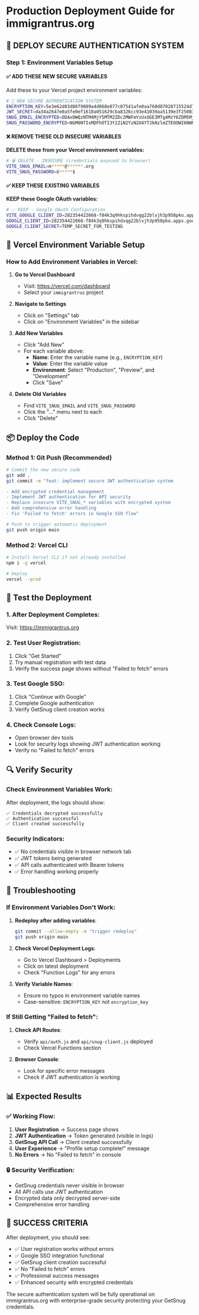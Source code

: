 # Production Deployment Guide for immigrantrus.org

## 🚀 DEPLOY SECURE AUTHENTICATION SYSTEM

### Step 1: Environment Variables Setup

#### ✅ ADD THESE NEW SECURE VARIABLES
Add these to your Vercel project environment variables:

```bash
# 🔐 NEW SECURE AUTHENTICATION SYSTEM
ENCRYPTION_KEY=5e3e62d03d86f9089a4d068e077c07541afe0aa760d07020715524d7943e009e
JWT_SECRET=da34a2647e0a5fe0ef1618a051629cba8326cc93e41039aa5139e3f250832f02ef024b395cd590b4b421a7692a7e2ef19954887be93b8992e1570e29cf5fdfac
SNUG_EMAIL_ENCRYPTED=ODAxOWQzNTM4MjY5MTM2ZDc2MWFmYzUxOGE3MTg4MzY6ZDM5MjRkY2RhNjAyNTY3NzkxNDJkYWJjOGE5ODdjOWU1NmZiNzcyMGJjNDQ2YTFjODM0MmYzZmFjZjk2ZGZlNg==
SNUG_PASSWORD_ENCRYPTED=NGM0NTIxMDFhOTI3Y2ZiN2YzN2U4YTJkNzlmZTE0OWI6NWNjZTU4N2MzNTQzOTdiMDk4NGNmMDYxZDU4NGUzNWY=
```

#### ❌ REMOVE THESE OLD INSECURE VARIABLES
**DELETE these from your Vercel environment variables:**

```bash
# 🗑️ DELETE - INSECURE (credentials exposed to browser)
VITE_SNUG_EMAIL=m*****@******.org
VITE_SNUG_PASSWORD=G*****$
```

#### ✅ KEEP THESE EXISTING VARIABLES
**KEEP these Google OAuth variables:**

```bash
# ✅ KEEP - Google OAuth Configuration
VITE_GOOGLE_CLIENT_ID=282354422668-f84k3q9hkspihdvqg22blvjh3p958pko.apps.googleusercontent.com
GOOGLE_CLIENT_ID=282354422668-f84k3q9hkspihdvqg22blvjh3p958pko.apps.googleusercontent.com
GOOGLE_CLIENT_SECRET=TEMP_SECRET_FOR_TESTING
```

## 🔧 Vercel Environment Variable Setup

### How to Add Environment Variables in Vercel:

1. **Go to Vercel Dashboard**
   - Visit: https://vercel.com/dashboard
   - Select your `immigrantrus` project

2. **Navigate to Settings**
   - Click on "Settings" tab
   - Click on "Environment Variables" in the sidebar

3. **Add New Variables**
   - Click "Add New"
   - For each variable above:
     - **Name**: Enter the variable name (e.g., `ENCRYPTION_KEY`)
     - **Value**: Enter the variable value
     - **Environment**: Select "Production", "Preview", and "Development"
     - Click "Save"

4. **Delete Old Variables**
   - Find `VITE_SNUG_EMAIL` and `VITE_SNUG_PASSWORD`
   - Click the "..." menu next to each
   - Click "Delete"

## 📦 Deploy the Code

### Method 1: Git Push (Recommended)
```bash
# Commit the new secure code
git add .
git commit -m "feat: implement secure JWT authentication system

- Add encrypted credential management
- Implement JWT authentication for API security  
- Replace insecure VITE_SNUG_* variables with encrypted system
- Add comprehensive error handling
- Fix 'Failed to fetch' errors in Google SSO flow"

# Push to trigger automatic deployment
git push origin main
```

### Method 2: Vercel CLI
```bash
# Install Vercel CLI if not already installed
npm i -g vercel

# Deploy
vercel --prod
```

## 🧪 Test the Deployment

### 1. After Deployment Completes:
Visit: https://immigrantrus.org

### 2. Test User Registration:
1. Click "Get Started"
2. Try manual registration with test data
3. Verify the success page shows without "Failed to fetch" errors

### 3. Test Google SSO:
1. Click "Continue with Google" 
2. Complete Google authentication
3. Verify GetSnug client creation works

### 4. Check Console Logs:
- Open browser dev tools
- Look for security logs showing JWT authentication working
- Verify no "Failed to fetch" errors

## 🔍 Verify Security

### Check Environment Variables Work:
After deployment, the logs should show:
```
✅ Credentials decrypted successfully
✅ Authentication successful  
✅ Client created successfully
```

### Security Indicators:
- ✅ No credentials visible in browser network tab
- ✅ JWT tokens being generated
- ✅ API calls authenticated with Bearer tokens
- ✅ Error handling working properly

## 🚨 Troubleshooting

### If Environment Variables Don't Work:
1. **Redeploy after adding variables**:
   ```bash
   git commit --allow-empty -m "trigger redeploy"
   git push origin main
   ```

2. **Check Vercel Deployment Logs**:
   - Go to Vercel Dashboard > Deployments
   - Click on latest deployment
   - Check "Function Logs" for any errors

3. **Verify Variable Names**:
   - Ensure no typos in environment variable names
   - Case-sensitive: `ENCRYPTION_KEY` not `encryption_key`

### If Still Getting "Failed to fetch":
1. **Check API Routes**:
   - Verify `api/auth.js` and `api/snug-client.js` deployed
   - Check Vercel Functions section

2. **Browser Console**:
   - Look for specific error messages
   - Check if JWT authentication is working

## 📊 Expected Results

### ✅ Working Flow:
1. **User Registration** → Success page shows
2. **JWT Authentication** → Token generated (visible in logs)
3. **GetSnug API Call** → Client created successfully  
4. **User Experience** → "Profile setup complete!" message
5. **No Errors** → No "Failed to fetch" in console

### 🔒 Security Verification:
- GetSnug credentials never visible in browser
- All API calls use JWT authentication
- Encrypted data only decrypted server-side
- Comprehensive error handling

## 🎯 SUCCESS CRITERIA

After deployment, you should see:
- ✅ User registration works without errors
- ✅ Google SSO integration functional  
- ✅ GetSnug client creation successful
- ✅ No "Failed to fetch" errors
- ✅ Professional success messages
- ✅ Enhanced security with encrypted credentials

The secure authentication system will be fully operational on immigrantrus.org with enterprise-grade security protecting your GetSnug credentials.
